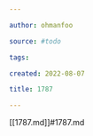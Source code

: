```yaml
---

author: ohmanfoo

source: #todo

tags: 

created: 2022-08-07

title: 1787

---
```

[[1787.md]]#1787.md